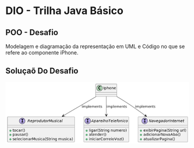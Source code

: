 # DIO - Trilha Java Básico


## POO - Desafio

Modelagem e diagramação da representação em UML e Código no que se refere ao componente iPhone.

## Soluçaõ Do Desafio
![Diagrama UML](DiagramaIphone.png)

